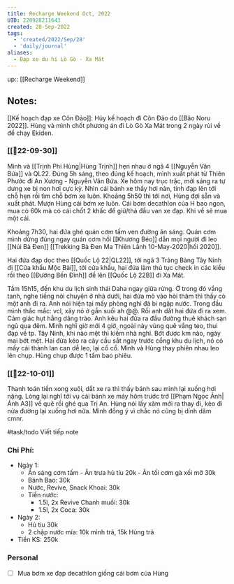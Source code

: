 ```yaml
---
title: Recharge Weekend Oct, 2022
UID: 220928211643
created: 28-Sep-2022
tags:
  - 'created/2022/Sep/28'
  - 'daily/journal'
aliases:
  - Đạp xe du hí Lò Gò - Xa Mát
---
```

up:: [[Recharge Weekend]]

## Notes:
[[Kế hoạch đạp xe Côn Đảo]]: Hủy kế hoạch đi Côn Đảo do [[Bão Noru 2022]]. Hùng và mình chốt phương án đi Lò Gò Xa Mát trong 2 ngày rùi về để chạy Ekiden.

### [[📝22-09-30]]
Mình và [[Trịnh Phi Hùng|Hùng Trịnh]] hẹn nhau ở ngã 4 [[Nguyễn Văn Bứa]] và QL22. Đúng 5h sáng, theo đúng kế hoạch, mình xuất phát từ Thiên Phước đi An Xương - Nguyễn Văn Bứa. Xe hôm nay trục trặc, mới sáng ra tự dưng xe bị non hơi cực kỳ. Nhìn cái bánh xe thấy hơi nản, tính đạp lên tới chỗ hẹn rồi tìm chỗ bơm xe luôn. Khoảng 5h50 thì tới nơi, Hùng đợi sẵn và xuất phát. Mượn Hùng cái bơm xe luôn. Cái bơm decathlon của H bao ngon, mua có 60k mà có cái chốt 2 khấc để giữ/thả đầu van xe đạp. Khi về sẽ mua một cái.

Khoảng 7h30, hai đứa ghé quán cơm tấm ven đường ăn sáng. Quán cơm mình dừng đúng ngay quán cơm hồi [[Khương Béo]] dẫn mọi người đi leo [[Núi Bà Đen]] [[Trekking Bà Đen Ma Thiên Lãnh 10-May-2020|hồi 2020]].

Hai đứa đạp dọc theo [[Quốc Lộ 22|QL22]], tới ngã 3 Trảng Bàng Tây Ninh đi [[Cửa khẩu Mộc Bài]], tới cửa khẩu, hai đứa làm thủ tục check in các kiểu rồi theo [[Đường Bến Đình]] để lên [[Quốc Lộ 22B]] đi Xa Mát.

Tầm 15h15, đến khu du lịch sinh thái Daha ngay giữa rừng. Ở trong đó vắng tanh, nghe tiếng nói chuyện ở nhà dưới, hai đứa mò vào hòi thăm thì thấy có một anh đi ra. Anh nói hiện tại mấy phòng nghỉ đã bi ngập nước. Trong đầu mình thắc mắc: vcl, xây nó ở gần suối ah @@. Rồi anh dắt hai đứa đi ra xem. Cảm giác hụt hẫng dâng trào. Anh kêu hai đứa ra đầu đường thuê khách sạn ngủ qua đêm. Mình nghĩ giờ mới 4 giờ, ngoài này vùng quê vắng teo, thui đạp về tp. Tây Ninh, khi nào mệt thì kiếm nhà nghỉ. Bớt được km nào, ngày mai bớt mệt. 
Hai đứa kéo ra cây cầu sắt ngay trước cổng khu du lịch, nó có mấy cái thành lan can dễ leo, lại cổ cổ. Mình và Hùng thay phiên nhau leo lên chụp. Hùng chụp được 1 tấm bao phiêu.

### [[📝22-10-01]]
Thanh toán tiền xong xuôi, dắt xe ra thì thấy bánh sau mình lại xuống hơi nặng. Lòng lại nghĩ tới vụ cái bánh xe máy hôm trước trở [[Phạm Ngọc Ánh|Ánh A3]] về quê rồi ghé qua Trị An. Hùng nói lấy xăm mới ra thay đi, kẻo đi nửa đường lại xuống hơi nữa. Mình đồng ý vì chắc nó cũng bị dính dăm cmnr.

#task/todo Viết tiếp note

### Chi Phí:
- Ngày 1: 
	- Ăn sáng cơm tấm - Ăn trưa hủ tíu 20k - Ăn tối cơm gà xối mỡ 30k
	- Bánh Bao: 30k
	- Nước, Revive, Snack Khoai: 30k
	- Tiền nước: 
		- 1.5l, 2x Revive Chanh muối: 30k
		- 1.5l, 2x Coca: 30k
- Ngày 2: 
	- Hủ tíu 30k
	- 2 chập nước mía: 10k mình trả, 15k Hùng trả
- Tiền KS: 250k

### Personal
- [ ] Mua bơm xe đạp decathlon giống cái bơm của Hùng